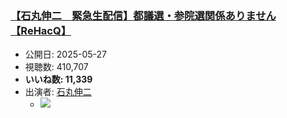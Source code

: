 ### [【石丸伸二　緊急生配信】都議選・参院選関係ありません【ReHacQ】](https://www.youtube.com/watch?v=S4cdBdh5v_U)
-   公開日: 2025-05-27
-   視聴数: 410,707
-   **いいね数: 11,339**
-   出演者: [石丸伸二](/rehacq_fan/people/石丸伸二 "wikilink")
    - [![](https://img.youtube.com/vi/S4cdBdh5v_U/hqdefault.jpg)](https://www.youtube.com/watch?v=S4cdBdh5v_U)
